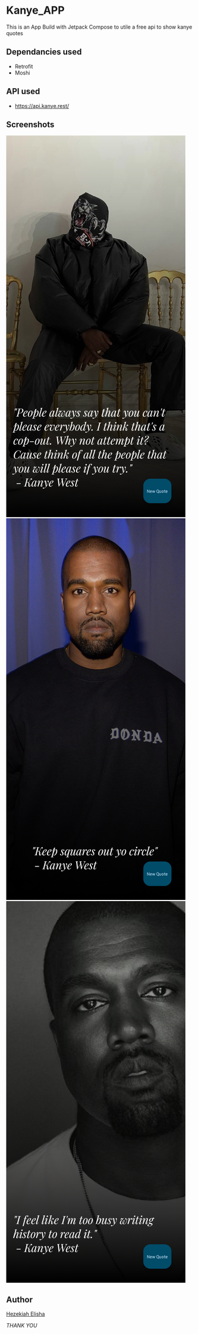 # Kanye_APP
This is an App Build with Jetpack Compose to utile a free api to show kanye quotes

## Dependancies used
- Retrofit
- Moshi

## API used
- https://api.kanye.rest/

## Screenshots
![Screenshot 1](/screenshots/ss1.png)
![Screenshot 2](/screenshots/ss2.png)
![Screenshot 3](/screenshots/ss3.png)

## Author
[Hezekiah Elisha](http://hithub.com/Hezekiah-Elisha)

_THANK YOU_
